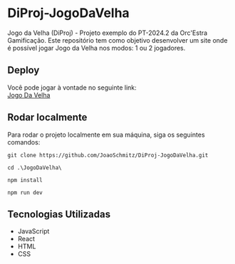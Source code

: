 # DiProj-JogoDaVelha
Jogo da Velha (DiProj) - Projeto exemplo do PT-2024.2 da Orc'Estra Gamificação.
Este repositório tem como objetivo desenvolver um site onde é possível jogar Jogo da Velha nos modos: 1 ou 2 jogadores.

## Deploy

Você pode jogar à vontade no seguinte link:
<br>
[Jogo Da Velha](https://jogo-da-velha-diproj.vercel.app/)

## Rodar localmente

Para rodar o projeto localmente em sua máquina, siga os seguintes comandos:

```
git clone https://github.com/JoaoSchmitz/DiProj-JogoDaVelha.git
```
```
cd .\JogoDaVelha\
```
```
npm install
```
```
npm run dev
```

## Tecnologias Utilizadas

- JavaScript
- React
- HTML
- CSS
